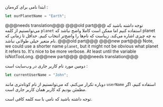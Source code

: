 ابتدا نامی برای کره‌مان :

```js
let ourPlanetName = "Earth";
```

@@@needs translation@@@
@@@old part@@@
توجه داشته باشید که می‌توانستیم از کلمه `planet` استفاده کنیم اما ممکن است کاملا واضح نباشد که planet به چه چیزی اشاره می‌کند. زیباست که نام‌ها را واضح‌تر انتخاب کنیم. حداقل تا زمانی که نام متغیر خیلی طولانی نباشد.
@@@old part@@@
@@@new part@@@
Note, we could use a shorter name `planet`, but it might not be obvious what planet it refers to. It's nice to be more verbose. At least until the variable isNotTooLong.
@@@new part@@@
@@@needs translation@@@

دومین مورد نام کاربر جاری در وب‌سایت است :

```js
let currentUserName = "John";
```

دوباره تکرار می‌کنم، که می‌توانستیم از نام کوتاه‌تری مانند `userName` استفاده کنیم، اگر مطمئن بودیم که کاربر همان کاربر جاری است.

توجه داشته باشید که نامی با سه کلمه کافی است.
